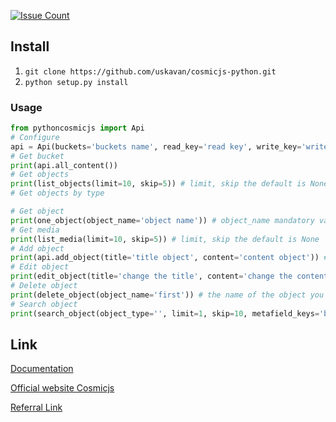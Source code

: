 [![Issue Count](https://codeclimate.com/github/uskavan/pythoncosmicjs/badges/issue_count.svg)](https://codeclimate.com/github/uskavan/pythoncosmicjs)

## Install
1. `git clone https://github.com/uskavan/cosmicjs-python.git`
2. `python setup.py install`

### Usage
```python
from pythoncosmicjs import Api
# Configure
api = Api(buckets='buckets name', read_key='read key', write_key='write key')
# Get bucket
print(api.all_content())
# Get objects
print(list_objects(limit=10, skip=5)) # limit, skip the default is None
# Get objects by type

# Get object
print(one_object(object_name='object name')) # object_name mandatory variable
# Get media
print(list_media(limit=10, skip=5)) # limit, skip the default is None
# Add object
print(api.add_object(title='title object', content='content object')) # title, content required variables
# Edit object
print(edit_object(title='change the title', content='change the content')) # title, content required variables
# Delete object
print(delete_object(object_name='first')) # the name of the object you want to delete
# Search object
print(search_object(object_type='', limit=1, skip=10, metafield_keys='bob', metafield_value='bob'))
```
## Link

[Documentation](https://github.com/uskavan/pythoncosmicjs/wiki)

[Official website Сosmicjs](https://cosmicjs.com/)

[Referral Link](https://cosmicjs.com/?ref=S1G_ALN9x)
